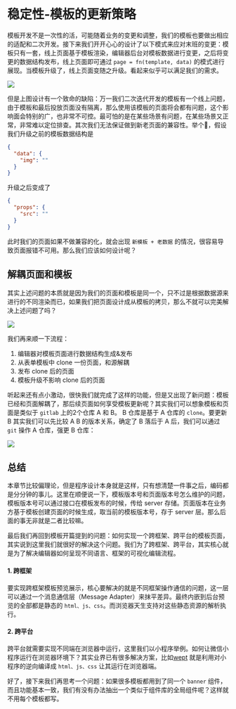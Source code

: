 # 稳定性-模板的更新策略
模板开发不是一次性的活，可能随着业务的变更和调整，我们的模板也要做出相应的适配和二次开发。接下来我们开开心心的设计了以下模式来应对末班的变更：模板只有一套，线上页面基于模板渲染，编辑器后台对模板数据进行变更，之后将变更的数据结构发布，线上页面即可通过 `page = fn(template, data)` 的模式进行展现。当模板升级了，线上页面变随之升级。看起来似乎可以满足我们的需求。

![](https://p6-juejin.byteimg.com/tos-cn-i-k3u1fbpfcp/064067948cc64703825cad3163cdf634~tplv-k3u1fbpfcp-watermark.image)

但是上图设计有一个致命的缺陷：万一我们二次迭代开发的模板有一个线上问题，由于模板和最后投放页面没有隔离，那么使用该模板的页面将会都有问题，这个影响面会特别的广，也非常不可控。最可怕的是在某些场景有问题，在某些场景又正常，非常难以定位排查。其次我们无法保证做到新老页面的兼容性。举个🌰，假设我们升级之前的模板数据结构是
```json
{
  "data": {
    "img": ""
  }
}
```
升级之后变成了
```json
{
  "props": {
    "src": ""
  }
}
```
此时我们的页面如果不做兼容的化，就会出现 `新模板 + 老数据` 的情况，很容易导致页面报错不可用。那么我们应该如何设计呢？

## 解耦页面和模板
其实上述问题的本质就是因为我们的页面和模板是同一个，只不过是根据数据源来进行的不同渲染而已，如果我们把页面设计成从模板的拷贝，那么不就可以完美解决上述问题了吗？

![](https://p3-juejin.byteimg.com/tos-cn-i-k3u1fbpfcp/458c1bef91bb42cab6023775e26e5507~tplv-k3u1fbpfcp-watermark.image)

我们再来顺一下流程：
1. 编辑器对模板页面进行数据结构生成&发布
2. 从表单模板中 clone 一份页面，和源解耦
3. 发布 clone 后的页面
4. 模板升级不影响 clone 后的页面

听起来还有点小激动，很快我们就完成了这样的功能，但是又出现了新问题：模板已经和页面解耦了，那后续页面如何享受模板更新呢？其实我们可以想象模板和页面是类似于 `gitlab` 上的2个仓库 A 和 B。 B 仓库是基于 A 仓库的 `clone`。要更新 B 其实我们可以先比较 A B 的版本关系，确定了 B 落后于 A 后，我们可以通过 `git` 操作 A 仓库，强更 B 仓库：

![](https://p6-juejin.byteimg.com/tos-cn-i-k3u1fbpfcp/accb8abfb78a449fbec9aa014d05f104~tplv-k3u1fbpfcp-watermark.image)

## 总结
本章节比较偏理论，但是程序设计本身就是这样，只有想清楚一件事之后，编码都是分分钟的事儿。这里在顺便说一下，模板版本号和页面版本号怎么维护的问题，模板版本号可以通过接口在模板发布的时候，传给 server 存储。页面版本在业务方基于模板创建页面的时候生成，取当前的模板版本号，存于 server 层。那么后面的事无非就是二者比较嘛。

最后我们再回到模板开篇提到的问题：如何实现一个跨框架、跨平台的模板页面，其实说到这里我们就很好的解决这个问题。我们为了跨框架、跨平台，其实核心就是为了解决编辑器如何呈现不同语言、框架的可视化编辑流程。

#### 1. 跨框架
要实现跨框架模板预览展示，核心要解决的就是不同框架操作通信的问题，这一层可以通过一个消息通信层（Message Adapter）来抹平差异。最终内嵌到后台预览的全部都是静态的 `html、js、css`。而浏览器天生支持对这些静态资源的解析执行。

#### 2. 跨平台
跨平台就需要实现不同端在浏览器中运行，这里我们以小程序举例。如何让微信小程序运行在浏览器环境下？其实业界已有很多解决方案，比如[wept](https://github.com/wetools/wept) 就是利用对小程序的逆向编译成 `html、js、css` 让其运行在浏览器端。

好了，接下来我们再思考一个问题：如果很多模板都用到了同一个 `banner` 组件，而且功能基本一致，我们有没有办法抽出一个类似于组件库的全局组件呢？这样就不用每个模板都写。
